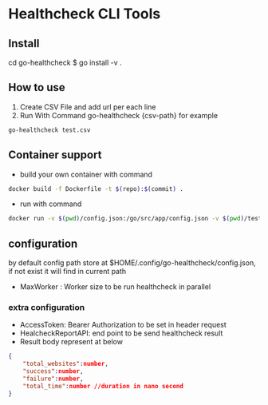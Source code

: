 # Healthcheck CLI Tools

## Install

cd go-healthcheck
$ go install -v .

## How to use

1. Create CSV File and add url per each line
2. Run With Command go-healthcheck {csv-path} for example

```bash
go-healthcheck test.csv
```

## Container support

- build your own container with command

```bash
docker build -f Dockerfile -t $(repo):$(commit) .
```

- run with command

```bash
docker run -v $(pwd)/config.json:/go/src/app/config.json -v $(pwd)/test.csv:/go/src/app/test.csv muchrm/go-healthcheck go-healthcheck test.csv
```

## configuration

by default config path store at $HOME/.config/go-healthcheck/config.json, if not exist it will find in current path

- MaxWorker : Worker size to be run healthcheck in parallel

### extra configuration

- AccessToken: Bearer Authorization to be set in header request
- HealcheckReportAPI: end point to be send healthcheck result
- Result body represent at below

```json
{
    "total_websites":number,
    "success":number,
    "failure":number,
    "total_time":number //duration in nano second
}
```
